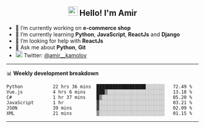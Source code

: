 <h2 align="center"><img src="https://media.giphy.com/media/hvRJCLFzcasrR4ia7z/giphy.gif" width="25px"> Hello! I'm Amir</h2>

- 🔭 I’m currently working on **e-commerce shop**
- 🌱 I’m currently learning **Python**, **JavaScript**, **ReactJs** and **Django**
- 🤔 I’m looking for help with **ReactJs**
- 💬 Ask me about **Python**, **Git**
- <img alt="Amir Kamolov | Twitter" width="18px" src="https://raw.githubusercontent.com/peterthehan/peterthehan/master/assets/twitter.svg" /> Twitter: [@amir__kamolov ](https://twitter.com/amir__kamolov)

---

📊 **Weekly development breakdown**
<!--START_SECTION:waka-->

```text
Python           22 hrs 36 mins  ██████████████████░░░░░░░   72.49 %
Vue.js           4 hrs 6 mins    ███▒░░░░░░░░░░░░░░░░░░░░░   13.18 %
C#               1 hr 37 mins    █▒░░░░░░░░░░░░░░░░░░░░░░░   05.20 %
JavaScript       1 hr            ▓░░░░░░░░░░░░░░░░░░░░░░░░   03.21 %
JSON             39 mins         ▓░░░░░░░░░░░░░░░░░░░░░░░░   02.09 %
XML              21 mins         ▒░░░░░░░░░░░░░░░░░░░░░░░░   01.15 %
```

<!--END_SECTION:waka-->

---
